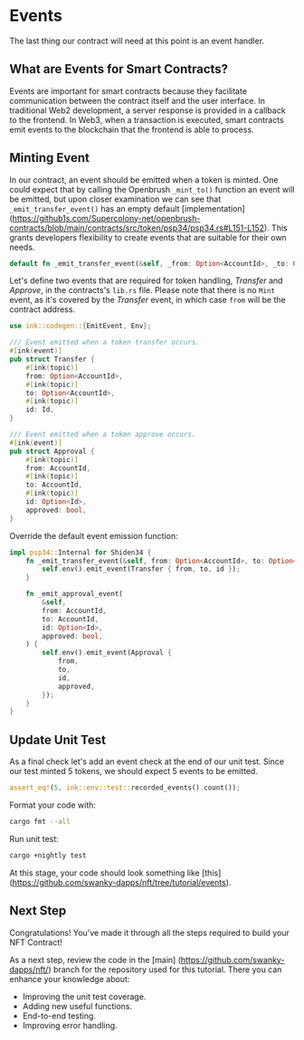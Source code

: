 # Events
The last thing our contract will need at this point is an event handler.

## What are Events for Smart Contracts?
Events are important for smart contracts because they facilitate communication between the contract itself and the user interface. In traditional Web2 development, a server response is provided in a callback to the frontend. In Web3, when a transaction is executed, smart contracts emit events to the blockchain that the frontend is able to process. 

## Minting Event
In our contract, an event should be emitted when a token is minted.
One could expect that by calling the Openbrush `_mint_to()` function an event will be emitted, but upon closer examination we can see that `_emit_transfer_event()` has an empty default [implementation] (https://github1s.com/Supercolony-net/openbrush-contracts/blob/main/contracts/src/token/psp34/psp34.rs#L151-L152). This grants developers flexibility to create events that are suitable for their own needs.

```rust
default fn _emit_transfer_event(&self, _from: Option<AccountId>, _to: Option<AccountId>, _id: Id) {}
```

Let's define two events that are required for token handling, *Transfer* and *Approve*, in the contracts's `lib.rs` file. Please note that there is no `Mint` event, as it's covered by the *Transfer* event, in which case `from` will be the contract address.
```rust
use ink::codegen::{EmitEvent, Env};

/// Event emitted when a token transfer occurs.
#[ink(event)]
pub struct Transfer {
    #[ink(topic)]
    from: Option<AccountId>,
    #[ink(topic)]
    to: Option<AccountId>,
    #[ink(topic)]
    id: Id,
}

/// Event emitted when a token approve occurs.
#[ink(event)]
pub struct Approval {
    #[ink(topic)]
    from: AccountId,
    #[ink(topic)]
    to: AccountId,
    #[ink(topic)]
    id: Option<Id>,
    approved: bool,
}
```

Override the default event emission function:
```rust
impl psp34::Internal for Shiden34 {
    fn _emit_transfer_event(&self, from: Option<AccountId>, to: Option<AccountId>, id: Id) {
        self.env().emit_event(Transfer { from, to, id });
    }

    fn _emit_approval_event(
        &self,
        from: AccountId,
        to: AccountId,
        id: Option<Id>,
        approved: bool,
    ) {
        self.env().emit_event(Approval {
            from,
            to,
            id,
            approved,
        });
    }
}
```

## Update Unit Test
As a final check let's add an event check at the end of our unit test. Since our test minted 5 tokens, we should expect 5 events to be emitted.
```rust
assert_eq!(5, ink::env::test::recorded_events().count());
```
Format your code with:
```bash
cargo fmt --all
```

Run unit test:
```bash
cargo +nightly test
```

At this stage, your code should look something like [this] (https://github.com/swanky-dapps/nft/tree/tutorial/events).

## Next Step
Congratulations! You've made it through all the steps required to build your NFT Contract!

As a next step, review the code in the [main] (https://github.com/swanky-dapps/nft/) branch for the repository used for this tutorial. There you can enhance your knowledge about:
- Improving the unit test coverage.
- Adding new useful functions.
- End-to-end testing.
- Improving error handling.

